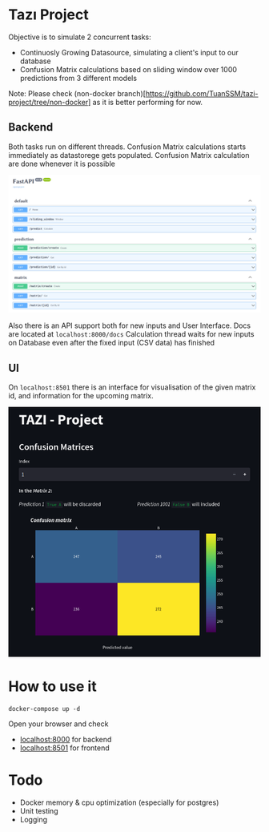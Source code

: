 # Tazı Project

Objective is to simulate 2 concurrent tasks:

+ Continuosly Growing Datasource, simulating a client's input to our database
+ Confusion Matrix calculations based on sliding window over 1000 predictions from 3 different models

Note: Please check (non-docker branch)[https://github.com/TuanSSM/tazi-project/tree/non-docker] as it is better performing for now.

## Backend

Both tasks run on different threads. Confusion Matrix calculations starts immediately as datastorege gets populated. Confusion Matrix calculation are done whenever it is possible

![endpoints](media/endpoints.png)

Also there is an API support both for new inputs and User Interface. Docs are located at `localhost:8000/docs`
Calculation thread waits for new inputs on Database even after the fixed input (CSV data) has finished 

## UI

On `localhost:8501` there is an interface for visualisation of the given matrix id, and information for the upcoming matrix.

![UI](media/ui.gif)

# How to use it

```console
docker-compose up -d
```

Open your browser and check
+ [localhost:8000](localhost:8000) for backend
+ [localhost:8501](localhost:8501) for frontend

# Todo

+ Docker memory & cpu optimization (especially for postgres)
+ Unit testing
+ Logging
